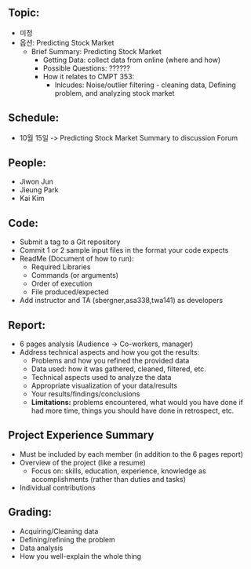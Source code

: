 ## Topic:
 - 미정
 - 옵션: Predicting Stock Market
    - Brief Summary: Predicting Stock Market
        - Getting Data: collect data from online (where and how)
        - Possible Questions: ?????? 
        - How it relates to CMPT 353: 
            - Inlcudes: Noise/outlier filtering - cleaning data, Defining problem, and analyzing stock market 

## Schedule:
 - 10월 15일 -> Predicting Stock Market Summary to discussion Forum

## People:
 - Jiwon Jun
 - Jieung Park
 - Kai Kim

## Code:
 - Submit a tag to a Git repository
 - Commit 1 or 2 sample input files in the format your code expects
 - ReadMe (Document of how to run):
    - Required Libraries
    - Commands (or arguments)
    - Order of execution
    - File produced/expected
 - Add instructor and TA (sbergner,asa338,twa141) as developers

## Report:
 - 6 pages analysis (Audience -> Co-workers, manager)
 - Address technical aspects and how you got the results:
      - Problems and how you refined the provided data
      - Data used: how it was gathered, cleaned, filtered, etc.
      - Technical aspects used to analyze the data
      - Appropriate visualization of your data/results
      - Your results/findings/conclusions
      - **Limitations:** problems encountered, what would you have done if had more time, things you should have done in retrospect, etc.

## Project Experience Summary
 - Must be included by each member (in addition to the 6 pages report)
 - Overview of the project (like a resume)
      - Focus on: skills, education, experience, knowledge as accomplishments (rather than duties and tasks)
 - Individual contributions
   

## Grading:
 - Acquiring/Cleaning data
 - Defining/refining the problem
 - Data analysis
 - How you well-explain the whole thing

